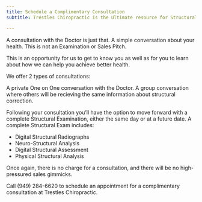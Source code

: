 ```yaml
---
title: Schedule a Complimentary Consultation
subtitle: Trestles Chiropractic is the Ultimate resource for Structural Correction in San Clemente, Dana Point, San Juan Capistrano, and Laguna Niguel.

---
```


A consultation with the Doctor is just that. A simple conversation about your health. This is not an Examination or Sales Pitch.

This is an opportunity for us to get to know you as well as for you to learn about how we can help you achieve better health.

We offer 2 types of consultations:

A private One on One conversation with the Doctor.
A group conversation where others will be recieving the same information about structural correction.

Following your consultation you’ll have the option to move forward with a complete Structural Examination, either the same day or at a future date. A complete Structural Exam includes:

* Digital Structural Radiographs
* Neuro-Structural Analysis
* Digital Structural Assessment
* Physical Structural Analysis

Once again, there is no charge for a consultation, and there will be no high-pressured sales gimmicks.

Call (949) 284-6620 to schedule an appointment for a complimentary consultation at Trestles Chiropractic.